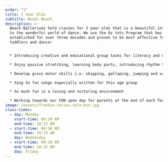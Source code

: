 ```yaml
---
order: "1"
title: 3 Year Olds
subtitle: Bondi Beach
description: >-
  Beach Ballerinas hold classes for 3 year olds that is a beautiful introduction
  to the wonderful world of dance. We use the Oz tots Program that has been
  established for over three decades and proven to be most affective for
  toddlers and dance! 


  * Introducing creative and educational group tasks for literacy and numeracy

  * Enjoy passive stretching, learning body parts, introducing rhythm through clapping and beating to music and using musical instruments 

  * Develop gross motor skills i.e. skipping, galloping, jumping and using props

  * Sing to fun songs especially written for this age group

  * So much fun in a loving and nurturing environment 

  * Working towards our FUN open day for parents at the end of each Term
image: /assets/frankie-serios-solo-min.jpg
class-times:
  - day: Monday
    start-time: 09:30 AM
    end-time: 10:15 AM
  - start-time: 09:30 AM
    end-time: 10:15 AM
    day: Wednesday
  - start-time: 09:30 AM
    end-time: 10:15 AM
    day: Friday
---
```

